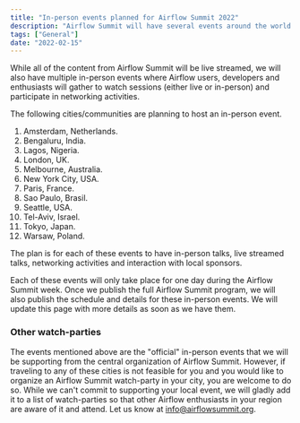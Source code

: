 ```yaml
---
title: "In-person events planned for Airflow Summit 2022"
description: "Airflow Summit will have several events around the world that you can attend in person."
tags: ["General"]
date: "2022-02-15"
---
```


While all of the content from Airflow Summit will be live streamed, we will also have multiple in-person events where Airflow users, developers and enthusiasts will gather to watch sessions (either live or in-person) and participate in networking activities.

The following cities/communities are planning to host an in-person event.
1. Amsterdam, Netherlands.
2. Bengaluru, India.
3. Lagos, Nigeria.
4. London, UK.
5. Melbourne, Australia.
6. New York City, USA.
7. Paris, France.
8. Sao Paulo, Brasil.
9. Seattle, USA.
10. Tel-Aviv, Israel.
11. Tokyo, Japan.
12. Warsaw, Poland.

The plan is for each of these events to have in-person talks, live streamed talks, networking activities and interaction with local sponsors. 

Each of these events will only take place for one day during the Airflow Summit week. Once we publish the full Airflow Summit program, we will also publish the schedule and details for these in-person events. We will update this page with more details as soon as we have them.

### Other watch-parties
The events mentioned above are the "official" in-person events that we will be supporting from the central organization of Airflow Summit. However, if traveling to any of these cities is not feasible for you and you would like to organize an Airflow Summit watch-party in your city, you are welcome to do so. While we can't commit to supporting your local event, we will gladly add it to a list of watch-parties so that other Airflow enthusiasts in your region are aware of it and attend. Let us know at [info@airflowsummit.org](mailto:info@airflowsummit.org). 